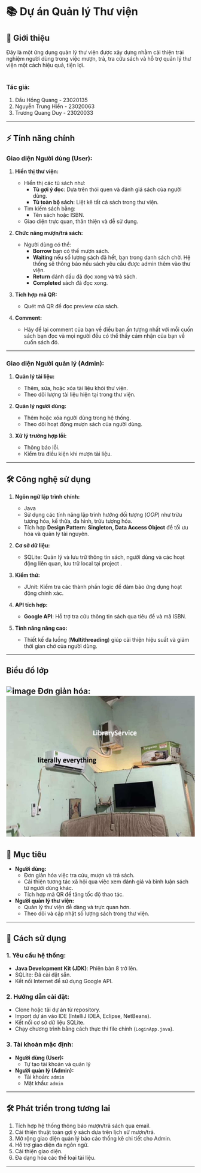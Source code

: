 # 📚 Dự án Quản lý Thư viện

## 📝 Giới thiệu
Đây là một ứng dụng quản lý thư viện được xây dựng nhằm cải thiện trải nghiệm người dùng trong việc mượn, trả, tra cứu sách và hỗ trợ quản lý thư viện một cách hiệu quả, tiện lợi.
<br><br>
### Tác giả:
1. Đầu Hồng Quang - 23020135
2. Nguyễn Trung Hiển - 23020063
3. Trương Quang Duy - 23020033
---
## ⚡ Tính năng chính

### **Giao diện Người dùng (User):**
1. **Hiển thị thư viện:**
   - Hiển thị các tủ sách như:
     - **Tủ gợi ý đọc**: Dựa trên thói quen và đánh giá sách của người dùng.
     - **Tủ toàn bộ sách**: Liệt kê tất cả sách trong thư viện.
   - Tìm kiếm sách bằng: 
     - Tên sách hoặc ISBN.
   - Giao diện trực quan, thân thiện và dễ sử dụng.

2. **Chức năng mượn/trả sách:**
   - Người dùng có thể:
     - **Borrow** bạn có thể mượn sách.
     - **Waiting** nếu số lượng sách đã hết, bạn trong danh sách chờ. Hệ thống sẽ thông báo nếu sách yêu cầu được admin thêm vào thư viện.
     - **Return** đánh dấu đã đọc xong và trả sách.
     - **Completed** sách đã đọc xong.

3. **Tích hợp mã QR:**
   - Quét mã QR để đọc preview của sách.
     
4. **Comment:**
   - Hãy để lại comment của bạn về điều bạn ấn tượng nhất với mỗi cuốn sách bạn đọc và mọi người đều có thể thấy cảm nhận của bạn về cuốn sách đó.
---

### **Giao diện Người quản lý (Admin):**
1. **Quản lý tài liệu:**
   - Thêm, sửa, hoặc xóa tài liệu khỏi thư viện.
   - Theo dõi lượng tài liệu hiện tại trong thư viện.

2. **Quản lý người dùng:**
   - Thêm hoặc xóa người dùng trong hệ thống.
   - Theo dõi hoạt động mượn sách của người dùng.
     
3. **Xử lý trường hợp lỗi:**
   - Thông báo lỗi.
   - Kiểm tra điều kiện khi mượn tài liệu.

---

## 🛠️ Công nghệ sử dụng

1. **Ngôn ngữ lập trình chính:**  
   - Java  
   - Sử dụng các tính năng lập trình hướng đối tượng (*OOP*) như trừu tượng hóa, kế thừa, đa hình, trừu tượng hóa.  
   - Tích hợp **Design Pattern: Singleton, Data Access Object** để tối ưu hóa và quản lý tài nguyên.

2. **Cơ sở dữ liệu:**  
   - SQLite: Quản lý và lưu trữ thông tin sách, người dùng và các hoạt động liên quan, lưu trữ local tại project .

3. **Kiểm thử:**  
   - JUnit: Kiểm tra các thành phần logic để đảm bảo ứng dụng hoạt động chính xác.

4. **API tích hợp:**  
   - **Google API**: Hỗ trợ tra cứu thông tin sách qua tiêu đề và mã ISBN.

5. **Tính năng nâng cao:**
   - Thiết kế đa luồng (**Multithreading**) giúp cải thiện hiệu suất và giảm thời gian chờ của người dùng.
---
## Biểu đồ lớp
![image](/src/main/resources/images/classdiagram.png)
Đơn giản hóa:
![image](/src/main/resources/images/meme.jpg)
---
## 🎯 Mục tiêu
- **Người dùng:**
  - Đơn giản hóa việc tra cứu, mượn và trả sách.
  - Cải thiện tương tác xã hội qua việc xem đánh giá và bình luận sách từ người dùng khác.
  - Tích hợp mã QR để tăng tốc độ thao tác.
- **Người quản lý thư viện:**
  - Quản lý thư viện dễ dàng và trực quan hơn.
  - Theo dõi và cập nhật số lượng sách trong thư viện.

---

## 🚀 Cách sử dụng

### 1. **Yêu cầu hệ thống:**
   - **Java Development Kit (JDK)**: Phiên bản 8 trở lên.
   - SQLite: Đã cài đặt sẵn.
   - Kết nối Internet để sử dụng Google API.

### 2. **Hướng dẫn cài đặt:**
   - Clone hoặc tải dự án từ repository.
   - Import dự án vào IDE (IntelliJ IDEA, Eclipse, NetBeans).
   - Kết nối cơ sở dữ liệu SQLite.
   - Chạy chương trình bằng cách thực thi file chính (`LoginApp.java`).

### 3. **Tài khoản mặc định:**
   - **Người dùng (User):**
     - Tự tạo tài khoản và quản lý
   - **Người quản lý (Admin):**
     - Tài khoản: `admin`
     - Mật khẩu: `admin`

---

## 🛠️ Phát triển trong tương lai
1. Tích hợp hệ thống thông báo mượn/trả sách qua email.
2. Cải thiện thuật toán gợi ý sách dựa trên lịch sử mượn/trả.
3. Mở rộng giao diện quản lý báo cáo thống kê chi tiết cho Admin.
4. Hỗ trợ giao diện đa ngôn ngữ.
5. Cải thiện giao diện.
6. Đa dạng hóa các thể loại tài liệu.
---
